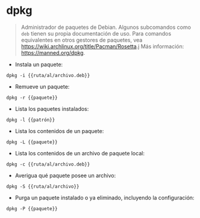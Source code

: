 # dpkg

> Administrador de paquetes de Debian.
> Algunos subcomandos como `deb` tienen su propia documentación de uso.
> Para comandos equivalentes en otros gestores de paquetes, vea <https://wiki.archlinux.org/title/Pacman/Rosetta>.j
> Más información: <https://manned.org/dpkg>.

- Instala un paquete:

`dpkg -i {{ruta/al/archivo.deb}}`

- Remueve un paquete:

`dpkg -r {{paquete}}`

- Lista los paquetes instalados:

`dpkg -l {{patrón}}`

- Lista los contenidos de un paquete:

`dpkg -L {{paquete}}`

- Lista los contenidos de un archivo de paquete local:

`dpkg -c {{ruta/al/archivo.deb}}`

- Averigua qué paquete posee un archivo:

`dpkg -S {{ruta/al/archivo}}`

- Purga un paquete instalado o ya eliminado, incluyendo la configuración:

`dpkg -P {{paquete}}`
